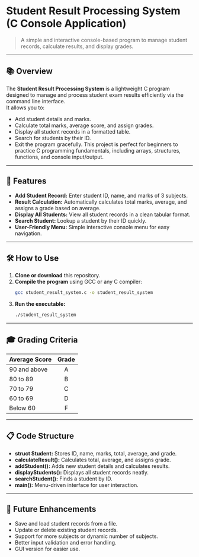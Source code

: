 # Student Result Processing System (C Console Application)

> A simple and interactive console-based program to manage student records, calculate results, and display grades.

---

## 📚 Overview
The **Student Result Processing System** is a lightweight C program designed to manage and process student exam results efficiently via the command line interface.  
It allows you to:
- Add student details and marks.
- Calculate total marks, average score, and assign grades.
- Display all student records in a formatted table.
- Search for students by their ID.
- Exit the program gracefully.
This project is perfect for beginners to practice C programming fundamentals, including arrays, structures, functions, and console input/output.

---

## 🎯 Features
- **Add Student Record:** Enter student ID, name, and marks of 3 subjects.
- **Result Calculation:** Automatically calculates total marks, average, and assigns a grade based on average.
- **Display All Students:** View all student records in a clean tabular format.
- **Search Student:** Lookup a student by their ID quickly.
- **User-Friendly Menu:** Simple interactive console menu for easy navigation.

---

## 🛠️ How to Use
1. **Clone or download** this repository.
2. **Compile the program** using GCC or any C compiler:
   ```bash
   gcc student_result_system.c -o student_result_system
3. **Run the executable:**
   ```bash
   ./student_result_system

---

## 🎓 Grading Criteria
| Average Score | Grade |
| :----         | :---: |
| 90 and above  |   A   |
| 80 to 89      |   B   |
| 70 to 79      |   C   |
| 60 to 69      |   D   |
| Below 60      |   F   |

---

## 📋 Code Structure
- **struct Student:** Stores ID, name, marks, total, average, and grade.
- **calculateResult():** Calculates total, average, and assigns grade.
- **addStudent():** Adds new student details and calculates results.
- **displayStudents():** Displays all student records neatly.
- **searchStudent():** Finds a student by ID.
- **main():** Menu-driven interface for user interaction.

---

## 🚀 Future Enhancements
- Save and load student records from a file.
- Update or delete existing student records.
- Support for more subjects or dynamic number of subjects.
- Better input validation and error handling.
- GUI version for easier use.